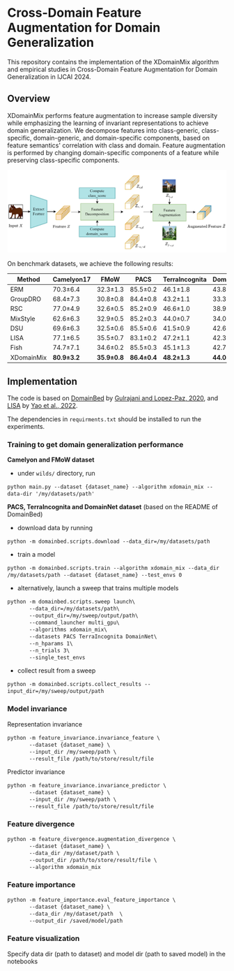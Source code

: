 # Cross-Domain Feature Augmentation for Domain Generalization

This repository contains the implementation of the XDomainMix algorithm and empirical studies in Cross-Domain Feature Augmentation for Domain Generalization in IJCAI 2024.

## Overview 

XDomainMix performs feature augmentation to increase sample diversity while emphasizing the learning of invariant representations to achieve domain generalization. 
We decompose features into class-generic, class-specific, domain-generic, and domain-specific components, based on feature semantics' correlation with class and domain.
Feature augmentation is performed by changing domain-specific components of a feature while preserving class-specific components.

<p align="center">
       <img src="overview.png">
</p>

On benchmark datasets, we achieve the following results:

| Method        | Camelyon17   | FMoW         | PACS         | TerraIncognita   | DomainNet    |
|---------------|--------------|--------------|--------------|------------------|--------------|
| ERM           | 70.3±6.4     | 32.3±1.3     | 85.5±0.2     | 46.1±1.8         | 43.8±0.1     |
| GroupDRO      | 68.4±7.3     | 30.8±0.8     | 84.4±0.8     | 43.2±1.1         | 33.3±0.2     |
| RSC           | 77.0±4.9     | 32.6±0.5     | 85.2±0.9     | 46.6±1.0         | 38.9±0.5     |
| MixStyle      | 62.6±6.3     | 32.9±0.5     | 85.2±0.3     | 44.0±0.7         | 34.0±0.1     |
| DSU           | 69.6±6.3     | 32.5±0.6     | 85.5±0.6     | 41.5±0.9         | 42.6±0.2     |
| LISA          | 77.1±6.5     | 35.5±0.7     | 83.1±0.2     | 47.2±1.1         | 42.3±0.3     |
| Fish          | 74.7±7.1     | 34.6±0.2     | 85.5±0.3     | 45.1±1.3        | 42.7±0.2     |
| XDomainMix    | **80.9±3.2** | **35.9±0.8** | **86.4±0.4** | **48.2±1.3**     | **44.0±0.2**|


## Implementation

The code is based on [DomainBed](https://github.com/facebookresearch/DomainBed) by [Gulrajani and Lopez-Paz, 2020](https://arxiv.org/abs/2007.01434), and [LISA](https://github.com/huaxiuyao/LISA) by [Yao et al., 2022](https://arxiv.org/abs/2201.00299).

The dependencies in `requirments.txt` should be installed to run the experiments.


### Training to get domain generalization performance 

**Camelyon and FMoW dataset**
- under `wilds/` directory, run 
```
python main.py --dataset {dataset_name} --algorithm xdomain_mix --data-dir '/my/datasets/path'
``` 

**PACS, TerraIncognita and DomainNet dataset** (based on the README of DomainBed)
- download data by running 
```
python -m domainbed.scripts.download --data_dir=/my/datasets/path
```
- train a model 
```
python -m domainbed.scripts.train --algorithm xdomain_mix --data_dir /my/datasets/path --dataset {dataset_name} --test_envs 0 
```
- alternatively, launch a sweep that trains multiple models
```
python -m domainbed.scripts.sweep launch\
       --data_dir=/my/datasets/path\
       --output_dir=/my/sweep/output/path\
       --command_launcher multi_gpu\
       --algorithms xdomain_mix\
       --datasets PACS TerraIncognita DomainNet\
       --n_hparams 1\
       --n_trials 3\
       --single_test_envs
```

- collect result from a sweep
```
python -m domainbed.scripts.collect_results --input_dir=/my/sweep/output/path
```



### Model invariance 

Representation invariance
```
python -m feature_invariance.invariance_feature \
       --dataset {dataset_name} \
       --input_dir /my/sweep/path \
       --result_file /path/to/store/result/file
```

Predictor invariance
```
python -m feature_invariance.invariance_predictor \
       --dataset {dataset_name} \
       --input_dir /my/sweep/path \
       --result_file /path/to/store/result/file 
```

### Feature divergence
```
python -m feature_divergence.augmentation_divergence \
       --dataset {dataset_name} \
       --data_dir /my/dataset/path \
       --output_dir /path/to/store/result/file \
       --algorithm xdomain_mix
```

### Feature importance 

```
python -m feature_importance.eval_feature_importance \
       --dataset {dataset_name} \
       --data_dir /my/dataset/path  \
       --output_dir /saved/model/path
```

### Feature visualization
Specify data dir (path to dataset) and model dir (path to saved model) in the notebooks 

<!-- ## Citation
 If you find our paper useful, you are welcome to cite it as 

 ```
 @inproceedings{liu2024,
  title={Cross-Domain Feature Augmentation for Domain Generalization},
  author={},
  booktitle={Proceeding of },
  year={2024}
}
 ``` -->
